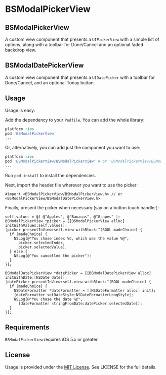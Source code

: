 BSModalPickerView
=================

## BSModalPickerView

A custom view component that presents a `UIPickerView` with a simple list of options, 
along with a toolbar for Done/Cancel and an optional faded backdrop view.

## BSModalDatePickerView

A custom view component that presents a `UIDatePicker` with a toolbar for Done/Cancel,
and an optional Today button.

## Usage

Usage is easy:

Add the dependency to your `Podfile`. You can add the whole library:

```ruby
platform :ios
pod 'BSModalPickerView'
...
```

Or, alternatively, you can add just the component you want to use:

```ruby
platform :ios
pod 'BSModalPickerView/BSModalPickerView' # or 'BSModalPickerView/BSModalDatePickerView'
...
```

Run `pod install` to install the dependencies.

Next, import the header file wherever you want to use the picker:

```objc
#import <BSModalPickerView/BSModalPickerView.h> // or <BSModalPickerView/BSModalDatePickerView.h>
```

Finally, present the picker when necessary (say on a button touch handler):

```objc
self.values = @[ @"Apples", @"Bananas", @"Grapes" ];
BSModalPickerView *picker = [[BSModalPickerView alloc] initWithValues:self.values];
[picker presentInView:self.view withBlock:^(BOOL madeChoice) {
  if (madeChoice) {
    NSLog(@"You chose index %d, which was the value %@", 
      picker.selectedIndex,
      picker.selectedValue);
  } else {
    NSLog(@"You cancelled the picker");
  }
}];
```

```objc
BSModalDatePickerView *datePicker = [[BSModalDatePickerView alloc] initWithDate:[NSDate date]];
[datePicker presentInView:self.view withBlock:^(BOOL madeChoice) {
  if (madeChoice) {
    NSDateFormatter *dateFormatter = [[NSDateFormatter alloc] init];
    [dateFormatter setDateStyle:NSDateFormatterLongStyle];
    NSLog(@"You chose the date %@", 
      [dateFormatter stringFromDate:datePicker.selectedDate]);
  }
}];
```

## Requirements

`BSModalPickerView` requires iOS 5.x or greater.


## License

Usage is provided under the [MIT License](http://http://opensource.org/licenses/mit-license.php).  See LICENSE for the full details.
